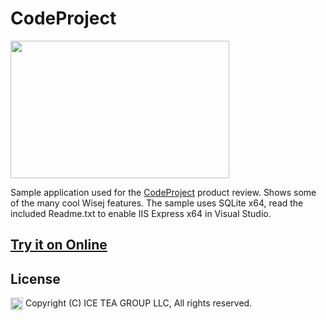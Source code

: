 CodeProject
====

<img src="https://raw.githubusercontent.com/tfreitasleal/wisej-examples/master/Support/Images/CodeProject.jpg" width="350" height="220">

Sample application used for the [CodeProject](https://www.codeproject.com/Articles/1208339/Wisej-The-Easy-Button-for-Enterprise-Software) product review. Shows some of the many cool Wisej features. The sample uses SQLite x64, read the included Readme.txt to enable IIS Express x64 in Visual Studio.

## [Try it on Online](http://demo.wisej.com/CodeProject)

License
-------
<img src="http://iceteagroup.com/wp-content/uploads/2017/01/Square-64x64-trasp.png" height="20" align="top"> Copyright (C) ICE TEA GROUP LLC, All rights reserved.
